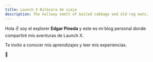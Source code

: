 ```yaml
---
title: Launch X Bitácora de viaje
description: The hallway smelt of boiled cabbage and old rag mats.
---
```


Hola ✌️  soy el explorer **Edgar Pineda** y este es mi blog personal donde compartiré mis aventuras de Launch X.

Te invito a conocer mis aprendizajes y leer mis experiencias.

🚀
